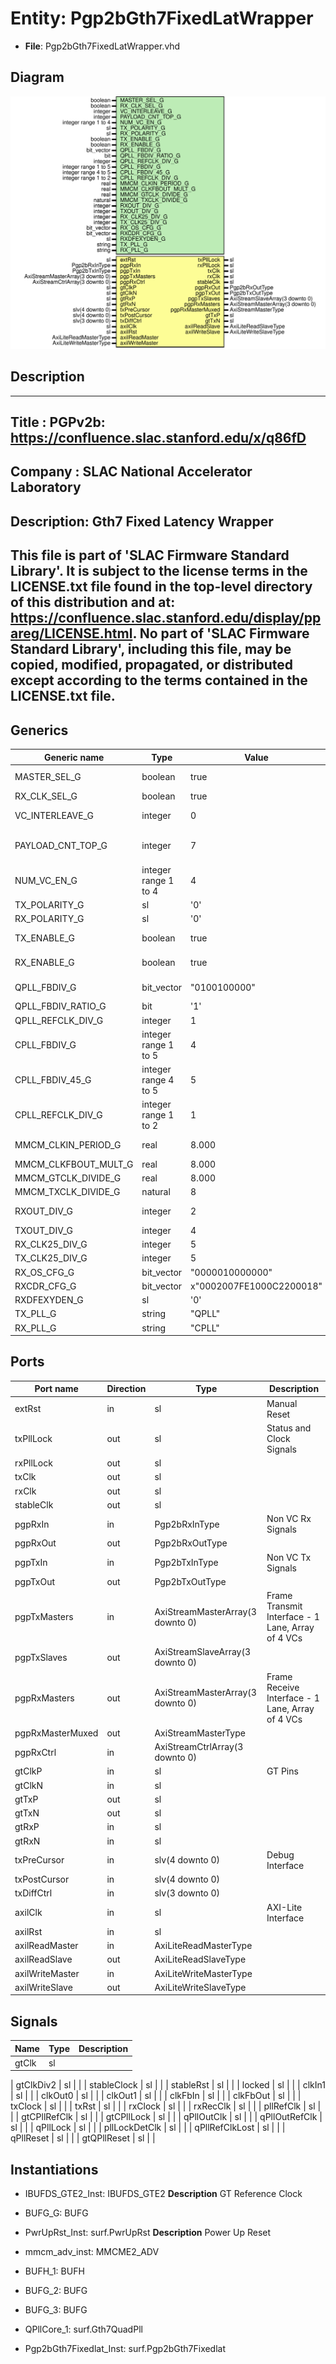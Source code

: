 # Entity: Pgp2bGth7FixedLatWrapper

- **File**: Pgp2bGth7FixedLatWrapper.vhd
## Diagram

![Diagram](Pgp2bGth7FixedLatWrapper.svg "Diagram")
## Description

-----------------------------------------------------------------------------
 Title      : PGPv2b: https://confluence.slac.stanford.edu/x/q86fD
-----------------------------------------------------------------------------
 Company    : SLAC National Accelerator Laboratory
-----------------------------------------------------------------------------
 Description: Gth7 Fixed Latency Wrapper
-----------------------------------------------------------------------------
 This file is part of 'SLAC Firmware Standard Library'.
 It is subject to the license terms in the LICENSE.txt file found in the
 top-level directory of this distribution and at:
    https://confluence.slac.stanford.edu/display/ppareg/LICENSE.html.
 No part of 'SLAC Firmware Standard Library', including this file,
 may be copied, modified, propagated, or distributed except according to
 the terms contained in the LICENSE.txt file.
-----------------------------------------------------------------------------
## Generics

| Generic name         | Type                 | Value                    | Description                  |
| -------------------- | -------------------- | ------------------------ | ---------------------------- |
| MASTER_SEL_G         | boolean              | true                     | Select Master or Slave       |
| RX_CLK_SEL_G         | boolean              | true                     |                              |
| VC_INTERLEAVE_G      | integer              | 0                        |  No interleave Frames        |
| PAYLOAD_CNT_TOP_G    | integer              | 7                        |  Top bit for payload counter |
| NUM_VC_EN_G          | integer range 1 to 4 | 4                        |                              |
| TX_POLARITY_G        | sl                   | '0'                      |                              |
| RX_POLARITY_G        | sl                   | '0'                      |                              |
| TX_ENABLE_G          | boolean              | true                     |  Enable TX direction         |
| RX_ENABLE_G          | boolean              | true                     |  Enable RX direction         |
| QPLL_FBDIV_G         | bit_vector           | "0100100000"             | QPLL Configurations          |
| QPLL_FBDIV_RATIO_G   | bit                  | '1'                      |                              |
| QPLL_REFCLK_DIV_G    | integer              | 1                        |                              |
| CPLL_FBDIV_G         | integer range 1 to 5 | 4                        | CPLL Configurations          |
| CPLL_FBDIV_45_G      | integer range 4 to 5 | 5                        |                              |
| CPLL_REFCLK_DIV_G    | integer range 1 to 2 | 1                        |                              |
| MMCM_CLKIN_PERIOD_G  | real                 | 8.000                    | MMCM Configurations          |
| MMCM_CLKFBOUT_MULT_G | real                 | 8.000                    |                              |
| MMCM_GTCLK_DIVIDE_G  | real                 | 8.000                    |                              |
| MMCM_TXCLK_DIVIDE_G  | natural              | 8                        |                              |
| RXOUT_DIV_G          | integer              | 2                        | MGT Configurations           |
| TXOUT_DIV_G          | integer              | 4                        |                              |
| RX_CLK25_DIV_G       | integer              | 5                        |  Set by wizard               |
| TX_CLK25_DIV_G       | integer              | 5                        |  Set by wizard               |
| RX_OS_CFG_G          | bit_vector           | "0000010000000"          |  Set by wizard               |
| RXCDR_CFG_G          | bit_vector           | x"0002007FE1000C2200018" |  Set by wizard               |
| RXDFEXYDEN_G         | sl                   | '0'                      |  Set by wizard               |
| TX_PLL_G             | string               | "QPLL"                   |                              |
| RX_PLL_G             | string               | "CPLL"                   |                              |
## Ports

| Port name        | Direction | Type                             | Description                                       |
| ---------------- | --------- | -------------------------------- | ------------------------------------------------- |
| extRst           | in        | sl                               | Manual Reset                                      |
| txPllLock        | out       | sl                               | Status and Clock Signals                          |
| rxPllLock        | out       | sl                               |                                                   |
| txClk            | out       | sl                               |                                                   |
| rxClk            | out       | sl                               |                                                   |
| stableClk        | out       | sl                               |                                                   |
| pgpRxIn          | in        | Pgp2bRxInType                    | Non VC Rx Signals                                 |
| pgpRxOut         | out       | Pgp2bRxOutType                   |                                                   |
| pgpTxIn          | in        | Pgp2bTxInType                    | Non VC Tx Signals                                 |
| pgpTxOut         | out       | Pgp2bTxOutType                   |                                                   |
| pgpTxMasters     | in        | AxiStreamMasterArray(3 downto 0) | Frame Transmit Interface - 1 Lane, Array of 4 VCs |
| pgpTxSlaves      | out       | AxiStreamSlaveArray(3 downto 0)  |                                                   |
| pgpRxMasters     | out       | AxiStreamMasterArray(3 downto 0) | Frame Receive Interface - 1 Lane, Array of 4 VCs  |
| pgpRxMasterMuxed | out       | AxiStreamMasterType              |                                                   |
| pgpRxCtrl        | in        | AxiStreamCtrlArray(3 downto 0)   |                                                   |
| gtClkP           | in        | sl                               | GT Pins                                           |
| gtClkN           | in        | sl                               |                                                   |
| gtTxP            | out       | sl                               |                                                   |
| gtTxN            | out       | sl                               |                                                   |
| gtRxP            | in        | sl                               |                                                   |
| gtRxN            | in        | sl                               |                                                   |
| txPreCursor      | in        | slv(4 downto 0)                  | Debug Interface                                   |
| txPostCursor     | in        | slv(4 downto 0)                  |                                                   |
| txDiffCtrl       | in        | slv(3 downto 0)                  |                                                   |
| axilClk          | in        | sl                               | AXI-Lite Interface                                |
| axilRst          | in        | sl                               |                                                   |
| axilReadMaster   | in        | AxiLiteReadMasterType            |                                                   |
| axilReadSlave    | out       | AxiLiteReadSlaveType             |                                                   |
| axilWriteMaster  | in        | AxiLiteWriteMasterType           |                                                   |
| axilWriteSlave   | out       | AxiLiteWriteSlaveType            |                                                   |
## Signals

| Name                  | Type | Description |
| --------------------- | ---- | ----------- |
| gtClk                 | sl   |             |
| 
      gtClkDiv2      | sl   |             |
| 
      stableClock    | sl   |             |
| 
      stableRst      | sl   |             |
| 
      locked         | sl   |             |
| 
      clkIn1         | sl   |             |
| 
      clkOut0        | sl   |             |
| 
      clkOut1        | sl   |             |
| 
      clkFbIn        | sl   |             |
| 
      clkFbOut       | sl   |             |
| 
      txClock        | sl   |             |
| 
      txRst          | sl   |             |
| 
      rxClock        | sl   |             |
| 
      rxRecClk       | sl   |             |
| 
      pllRefClk      | sl   |             |
| 
      gtCPllRefClk   | sl   |             |
| 
      gtCPllLock     | sl   |             |
| 
      qPllOutClk     | sl   |             |
| 
      qPllOutRefClk  | sl   |             |
| 
      qPllLock       | sl   |             |
| 
      pllLockDetClk  | sl   |             |
| 
      qPllRefClkLost | sl   |             |
| 
      qPllReset      | sl   |             |
| 
      gtQPllReset    | sl   |             |
## Instantiations

- IBUFDS_GTE2_Inst: IBUFDS_GTE2
**Description**
 GT Reference Clock

- BUFG_G: BUFG
- PwrUpRst_Inst: surf.PwrUpRst
**Description**
 Power Up Reset

- mmcm_adv_inst: MMCME2_ADV
- BUFH_1: BUFH
- BUFG_2: BUFG
- BUFG_3: BUFG
- QPllCore_1: surf.Gth7QuadPll
- Pgp2bGth7Fixedlat_Inst: surf.Pgp2bGth7Fixedlat
